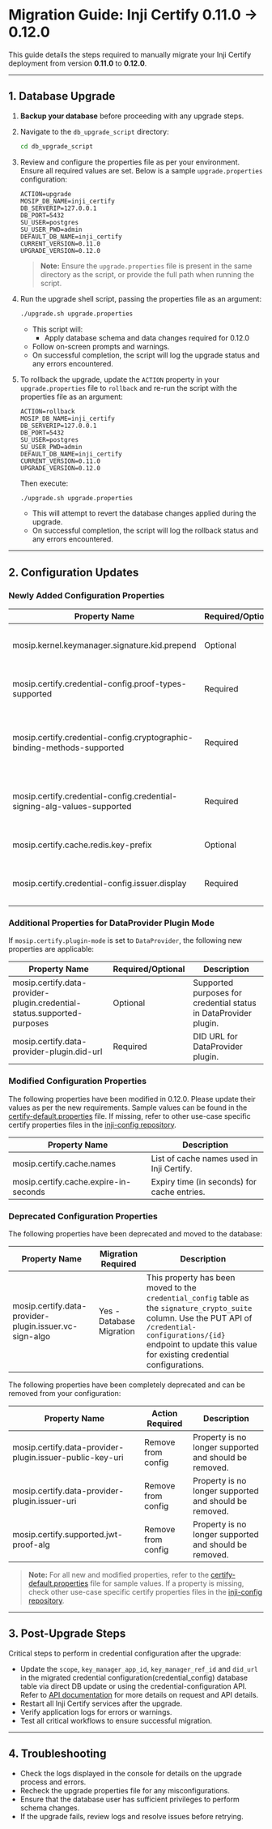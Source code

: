 # Migration Guide: Inji Certify 0.11.0 → 0.12.0

This guide details the steps required to manually migrate your Inji Certify deployment from version **0.11.0** to **0.12.0**.

---

## 1. Database Upgrade

1. **Backup your database** before proceeding with any upgrade steps.
2. Navigate to the `db_upgrade_script` directory:
   ```sh
   cd db_upgrade_script
   ```
3. Review and configure the properties file as per your environment. Ensure all required values are set. Below is a sample `upgrade.properties` configuration:

   ```properties
   ACTION=upgrade
   MOSIP_DB_NAME=inji_certify
   DB_SERVERIP=127.0.0.1
   DB_PORT=5432
   SU_USER=postgres
   SU_USER_PWD=admin
   DEFAULT_DB_NAME=inji_certify
   CURRENT_VERSION=0.11.0
   UPGRADE_VERSION=0.12.0
   ```
   > **Note:** Ensure the `upgrade.properties` file is present in the same directory as the script, or provide the full path when running the script.

4. Run the upgrade shell script, passing the properties file as an argument:
   ```sh
   ./upgrade.sh upgrade.properties
   ```
   - This script will:
     - Apply database schema and data changes required for 0.12.0
   - Follow on-screen prompts and warnings. 
   - On successful completion, the script will log the upgrade status and any errors encountered.

5. To rollback the upgrade, update the `ACTION` property in your `upgrade.properties` file to `rollback` and re-run the script with the properties file as an argument:
   ```properties
   ACTION=rollback
   MOSIP_DB_NAME=inji_certify
   DB_SERVERIP=127.0.0.1
   DB_PORT=5432
   SU_USER=postgres
   SU_USER_PWD=admin
   DEFAULT_DB_NAME=inji_certify
   CURRENT_VERSION=0.11.0
   UPGRADE_VERSION=0.12.0
   ```
   Then execute:
   ```sh
   ./upgrade.sh upgrade.properties
   ```
   - This will attempt to revert the database changes applied during the upgrade. 
   - On successful completion, the script will log the rollback status and any errors encountered.

---

## 2. Configuration Updates

### Newly Added Configuration Properties

| Property Name                                                           | Required/Optional | Description |
|------------------------------------------------------------------------|-------------------|-------------|
| mosip.kernel.keymanager.signature.kid.prepend                          | Optional          | Prepend value for signature key IDs. |
| mosip.certify.credential-config.proof-types-supported                  | Required          | Supported proof types for credential configuration. |
| mosip.certify.credential-config.cryptographic-binding-methods-supported| Required          | Supported cryptographic binding methods for credential configuration. |
| mosip.certify.credential-config.credential-signing-alg-values-supported| Required          | Supported credential signing algorithm values. |
| mosip.certify.cache.redis.key-prefix                                   | Optional          | Prefix for Redis cache keys. |
| mosip.certify.credential-config.issuer.display                         | Required          | Issuer display configuration for credential configuration. |

### Additional Properties for DataProvider Plugin Mode

If `mosip.certify.plugin-mode` is set to `DataProvider`, the following new properties are applicable:

| Property Name                                                           | Required/Optional | Description |
|-------------------------------------------------------------------------|-------------------|-------------|
| mosip.certify.data-provider-plugin.credential-status.supported-purposes | Optional          | Supported purposes for credential status in DataProvider plugin. |
| mosip.certify.data-provider-plugin.did-url                              | Required          | DID URL for DataProvider plugin. |

### Modified Configuration Properties

The following properties have been modified in 0.12.0. Please update their values as per the new requirements. Sample values can be found in the [certify-default.properties](https://github.com/mosip/inji-config/blob/master/certify-default.properties) file. If missing, refer to other use-case specific certify properties files in the [inji-config repository](https://github.com/mosip/inji-config/tree/master).

| Property Name                        | Description |
|--------------------------------------|-------------|
| mosip.certify.cache.names            | List of cache names used in Inji Certify. |
| mosip.certify.cache.expire-in-seconds| Expiry time (in seconds) for cache entries. |

### Deprecated Configuration Properties

The following properties have been deprecated and moved to the database:

| Property Name                                         | Migration Required | Description |
|------------------------------------------------------|-------------------|-------------|
| mosip.certify.data-provider-plugin.issuer.vc-sign-algo | Yes - Database Migration | This property has been moved to the `credential_config` table as the `signature_crypto_suite` column. Use the PUT API of `/credential-configurations/{id}` endpoint to update this value for existing credential configurations. |

The following properties have been completely deprecated and can be removed from your configuration:

| Property Name                                         | Action Required | Description |
|------------------------------------------------------|----------------|-------------|
| mosip.certify.data-provider-plugin.issuer-public-key-uri | Remove from config | Property is no longer supported and should be removed. |
| mosip.certify.data-provider-plugin.issuer-uri       | Remove from config | Property is no longer supported and should be removed. |
| mosip.certify.supported.jwt-proof-alg               | Remove from config | Property is no longer supported and should be removed. |

> **Note:** For all new and modified properties, refer to the [certify-default.properties](https://github.com/mosip/inji-config/blob/master/certify-default.properties) file for sample values. If a property is missing, check other use-case specific certify properties files in the [inji-config repository](https://github.com/mosip/inji-config/tree/master).

---

## 3. Post-Upgrade Steps

Critical steps to perform in credential configuration after the upgrade:
- Update the `scope`, `key_manager_app_id`, `key_manager_ref_id` and `did_url` in the migrated credential configuration(credential_config) database table via direct DB update or using the credential-configuration API. Refer to [API documentation](https://mosip.stoplight.io/docs/inji-certify) for more details on request and API details.
- Restart all Inji Certify services after the upgrade.
- Verify application logs for errors or warnings.
- Test all critical workflows to ensure successful migration.

---

## 4. Troubleshooting

- Check the logs displayed in the console for details on the upgrade process and errors.
- Recheck the upgrade properties file for any misconfigurations.
- Ensure that the database user has sufficient privileges to perform schema changes.
- If the upgrade fails, review logs and resolve issues before retrying.